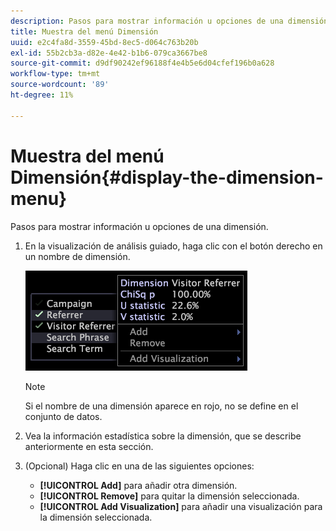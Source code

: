 ```yaml
---
description: Pasos para mostrar información u opciones de una dimensión.
title: Muestra del menú Dimensión
uuid: e2c4fa8d-3559-45bd-8ec5-d064c763b20b
exl-id: 55b2cb3a-d82e-4e42-b1b6-079ca3667be8
source-git-commit: d9df90242ef96188f4e4b5e6d04cfef196b0a628
workflow-type: tm+mt
source-wordcount: '89'
ht-degree: 11%

---
```


# Muestra del menú Dimensión{#display-the-dimension-menu}

Pasos para mostrar información u opciones de una dimensión.

1. En la visualización de análisis guiado, haga clic con el botón derecho en un nombre de dimensión.

   ![Información sobre los pasos](assets/mnu_GuidedAnalysis.png)

   >[!NOTE]
   >
   >Si el nombre de una dimensión aparece en rojo, no se define en el conjunto de datos.

1. Vea la información estadística sobre la dimensión, que se describe anteriormente en esta sección.
1. (Opcional) Haga clic en una de las siguientes opciones:

   * **[!UICONTROL Add]** para añadir otra dimensión.
   * **[!UICONTROL Remove]** para quitar la dimensión seleccionada.
   * **[!UICONTROL Add Visualization]** para añadir una visualización para la dimensión seleccionada.
